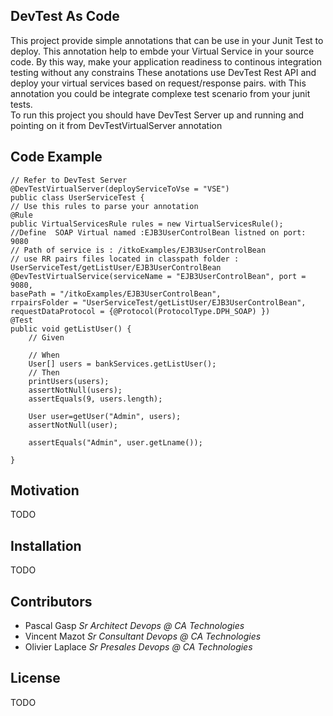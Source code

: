 ## DevTest As Code

This project provide simple annotations that can be use  in your Junit Test to deploy. This annotation help to embde your Virtual Service in your source code. By this way, make your application readiness to continous integration testing without any constrains
These anotations use DevTest Rest API and deploy your virtual services based on request/response pairs. 
with This annotation you could be integrate complexe test scenario from your junit tests.  
To run this project you should have DevTest Server up and running and pointing on it from DevTestVirtualServer annotation

## Code Example

	// Refer to DevTest Server
	@DevTestVirtualServer(deployServiceToVse = "VSE")
	public class UserServiceTest {
	// Use this rules to parse your annotation
	@Rule
	public VirtualServicesRule rules = new VirtualServicesRule();
	//Define  SOAP Virtual named :EJB3UserControlBean listned on port: 9080 
	// Path of service is : /itkoExamples/EJB3UserControlBean
	// use RR pairs files located in classpath folder : UserServiceTest/getListUser/EJB3UserControlBean
	@DevTestVirtualService(serviceName = "EJB3UserControlBean", port = 9080, 
	basePath = "/itkoExamples/EJB3UserControlBean",
	rrpairsFolder = "UserServiceTest/getListUser/EJB3UserControlBean", 
	requestDataProtocol = {@Protocol(ProtocolType.DPH_SOAP) })
	@Test
	public void getListUser() {
		// Given

		// When
		User[] users = bankServices.getListUser();
		// Then
		printUsers(users);
		assertNotNull(users);
		assertEquals(9, users.length);
		
		User user=getUser("Admin", users);
		assertNotNull(user);
		
		assertEquals("Admin", user.getLname());

	}
	

## Motivation

TODO

## Installation

TODO


## Contributors

- Pascal Gasp *Sr Architect Devops @ CA Technologies*
- Vincent Mazot *Sr Consultant Devops @ CA Technologies*
- Olivier Laplace  *Sr Presales Devops @ CA Technologies*

## License

TODO
